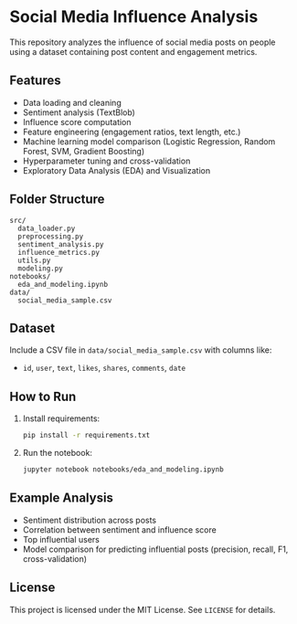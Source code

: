 # Social Media Influence Analysis

This repository analyzes the influence of social media posts on people using a dataset containing post content and engagement metrics.

## Features

- Data loading and cleaning
- Sentiment analysis (TextBlob)
- Influence score computation
- Feature engineering (engagement ratios, text length, etc.)
- Machine learning model comparison (Logistic Regression, Random Forest, SVM, Gradient Boosting)
- Hyperparameter tuning and cross-validation
- Exploratory Data Analysis (EDA) and Visualization

## Folder Structure

```
src/
  data_loader.py
  preprocessing.py
  sentiment_analysis.py
  influence_metrics.py
  utils.py
  modeling.py
notebooks/
  eda_and_modeling.ipynb
data/
  social_media_sample.csv
```

## Dataset

Include a CSV file in `data/social_media_sample.csv` with columns like:

- `id`, `user`, `text`, `likes`, `shares`, `comments`, `date`

## How to Run

1. Install requirements:  
   ```bash
   pip install -r requirements.txt
   ```

2. Run the notebook:  
   ```bash
   jupyter notebook notebooks/eda_and_modeling.ipynb
   ```

## Example Analysis

- Sentiment distribution across posts
- Correlation between sentiment and influence score
- Top influential users
- Model comparison for predicting influential posts (precision, recall, F1, cross-validation)

## License

This project is licensed under the MIT License. See `LICENSE` for details.